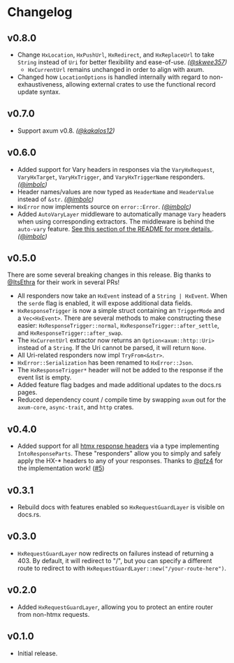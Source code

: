 # Changelog

## v0.8.0

- Change `HxLocation`, `HxPushUrl`, `HxRedirect`, and `HxReplaceUrl` to take `String` instead of `Uri` for better flexibility and ease-of-use. _([@skwee357](https://github.com/skwee357))_
    - `HxCurrentUrl` remains unchanged in order to align with axum.
- Changed how `LocationOptions` is handled internally with regard to non-exhaustiveness,
allowing external crates to use the functional record update syntax.

## v0.7.0

- Support axum v0.8. _([@kakalos12](https://github.com/kakalos12))_

## v0.6.0

- Added support for Vary headers in responses via the `VaryHxRequest`, `VaryHxTarget`, `VaryHxTrigger`, and `VaryHxTriggerName` responders. _([@imbolc](https://github.com/imbolc))_
- Header names/values are now typed as `HeaderName` and `HeaderValue` instead of `&str`. _([@imbolc](https://github.com/imbolc))_
- `HxError` now implements source on `error::Error`. _([@imbolc](https://github.com/imbolc))_
- Added `AutoVaryLayer` middleware to automatically manage `Vary` headers when using corresponding extractors. The middleware is behind the `auto-vary` feature. [See this section of the README for more details.](https://github.com/robertwayne/axum-htmx?tab=readme-ov-file#vary-responders). _([@imbolc](https://github.com/imbolc))_

## v0.5.0

There are some several breaking changes in this release. Big thanks to [@ItsEthra](https://github.com/ItsEthra) for their work in several PRs!

- All responders now take an `HxEvent` instead of a `String | HxEvent`. When the `serde` flag is enabled, it will expose additional data fields.
- `HxResponseTrigger` is now a simple struct containing an `TriggerMode` and a `Vec<HxEvent>`. There are several methods to make constructing these easier: `HxResponseTrigger::normal`, `HxResponseTrigger::after_settle`, and `HxResponseTrigger::after_swap`.
- The `HxCurrentUrl` extractor now returns an `Option<axum::http::Uri>` instead of a `String`. If the Uri cannot be parsed, it will return `None`.
- All Uri-related responders now impl `TryFrom<&str>`.
- `HxError::Serialization` has been renamed to `HxError::Json`.
- The `HxResponseTrigger*` header will not be added to the response if the event list is empty.
- Added feature flag badges and made additional updates to the docs.rs pages.
- Reduced dependency count / compile time by swapping `axum` out for the `axum-core`, `async-trait`, and `http` crates.

## v0.4.0

- Added support for all [htmx response headers](https://htmx.org/reference/#response_headers) via a type implementing `IntoResponseParts`. These "responders" allow you to simply and safely apply the HX-* headers to any of your responses. Thanks to [@pfz4](https://github.com/pfz4) for the implementation work! ([#5](https://github.com/robertwayne/axum-htmx/pull/5))

## v0.3.1

- Rebuild docs with features enabled so `HxRequestGuardLayer` is visible on docs.rs.

## v0.3.0

- `HxRequestGuardLayer` now redirects on failures instead of returning a 403\. By default, it will redirect to "/", but you can specify a different route to redirect to with `HxRequestGuardLayer::new("/your-route-here")`.

## v0.2.0

- Added `HxRequestGuardLayer`, allowing you to protect an entire router from non-htmx requests.

## v0.1.0

- Initial release.
